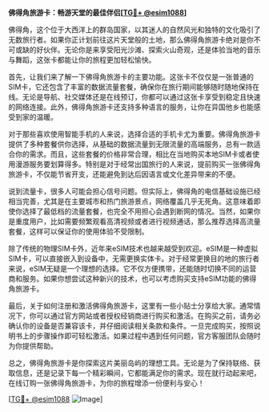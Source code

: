 **佛得角旅游卡：畅游天堂的最佳伴侣[[TG💪+ @esim1088](https://t.me/s/esim1088)]**

佛得角，这个位于大西洋上的群岛国家，以其迷人的自然风光和独特的文化吸引了无数旅行者。如果你正计划前往这片天堂般的土地，那么佛得角旅游卡绝对是你不可或缺的好伙伴。无论你是来享受阳光沙滩、探索火山奇观，还是体验当地的音乐与舞蹈，这张卡都能让你的旅程更加轻松愉快。

首先，让我们来了解一下佛得角旅游卡的主要功能。这张卡不仅仅是一张普通的SIM卡，它还包含了丰富的数据流量套餐，确保你在旅行期间能够随时随地保持在线。无论是导航、社交媒体还是在线预订，你都可以通过这张卡享受到稳定且快速的网络连接。此外，佛得角旅游卡还支持多种语言的服务，让你在异国他乡也能感受到家的温暖。

对于那些喜欢使用智能手机的人来说，选择合适的手机卡尤为重要。佛得角旅游卡提供了多种套餐供你选择，从基础的数据流量到无限流量的高端服务，总有一款适合你的需求。而且，这些套餐的价格非常合理，相比在当地购买本地SIM卡或者使用漫游服务要划算得多。特别是对于经常出国旅行的人来说，提前购买一张佛得角旅游卡，不仅能节省开支，还能避免到达后因语言或文化差异带来的不便。

说到流量卡，很多人可能会担心信号问题。但实际上，佛得角的电信基础设施已经相当完善，尤其是在主要城市和热门旅游景点，网络覆盖几乎无死角。这意味着即使你选择了最低档的流量套餐，也完全不用担心会遇到断网的情况。当然，如果你是重度用户，比如需要频繁观看高清视频或者进行视频通话，那么推荐选择高流量套餐，这样可以保证你的使用体验不受限制。

除了传统的物理SIM卡外，近年来eSIM技术也越来越受到欢迎。eSIM是一种虚拟SIM卡，可以直接嵌入到设备中，无需更换实体卡。对于经常更换目的地的旅行者来说，eSIM无疑是一个理想的选择。它不仅方便携带，还能随时切换不同的运营商和服务。如果你想尝试这种新兴的技术，也可以考虑购买支持eSIM功能的佛得角旅游卡。

最后，关于如何注册和激活佛得角旅游卡，这里有一些小贴士分享给大家。通常情况下，你可以通过官方网站或者授权经销商进行购买和激活。在购买之前，请务必确认你的设备是否兼容该卡，并仔细阅读相关条款和条件。一旦完成购买，按照说明书上的步骤操作即可轻松激活。如果过程中遇到任何问题，官方客服团队会随时为你提供帮助。

总之，佛得角旅游卡是你探索这片美丽岛屿的理想工具。无论是为了保持联络、获取信息，还是记录下每一个精彩瞬间，它都能满足你的需求。现在就行动起来吧，在线订购一张佛得角旅游卡，为你的旅程增添一份便利与安心！

[[TG💪+ @esim1088](https://t.me/s/esim1088) ![Image](https://i.postimg.cc/4NQfJmqS/Snipaste-2025-05-13-00-14-12.png)]